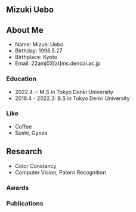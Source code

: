 ## Mizuki Uebo

<!-- You can use the [editor on GitHub](https://github.com/MizukiUebo/MizukiUebo.github.io/edit/main/index.md) to maintain and preview the content for your website in Markdown files.

Whenever you commit to this repository, GitHub Pages will run [Jekyll](https://jekyllrb.com/) to rebuild the pages in your site, from the content in your Markdown files. -->


## About Me
- Name: Mizuki Uebo
- Birthday: 1998.5.27
- Birthplace: Kyoto
- Email: 22amj03[at]ms.dendai.ac.jp

### Education
- 2022.4 -: M.S in Tokyo Denki University
- 2018.4 - 2022.3: B.S in Tokyo Denki University

### Like
- Coffee
- Sushi, Gyoza


## Research
- Color Constancy
- Computer Vision, Patern Recognition


### Awards
### Publications


<!-- Markdown is a lightweight and easy-to-use syntax for styling your writing. It includes conventions for

```markdown
Syntax highlighted code block

# Header 1
## Header 2
### Header 3

- Bulleted
- List

1. Numbered
2. List

**Bold** and _Italic_ and `Code` text

[Link](url) and ![Image](src)
```

For more details see [Basic writing and formatting syntax](https://docs.github.com/en/github/writing-on-github/getting-started-with-writing-and-formatting-on-github/basic-writing-and-formatting-syntax).

### Jekyll Themes

Your Pages site will use the layout and styles from the Jekyll theme you have selected in your [repository settings](https://github.com/MizukiUebo/MizukiUebo.github.io/settings/pages). The name of this theme is saved in the Jekyll `_config.yml` configuration file.

### Support or Contact

Having trouble with Pages? Check out our [documentation](https://docs.github.com/categories/github-pages-basics/) or [contact support](https://support.github.com/contact) and we’ll help you sort it out. -->
